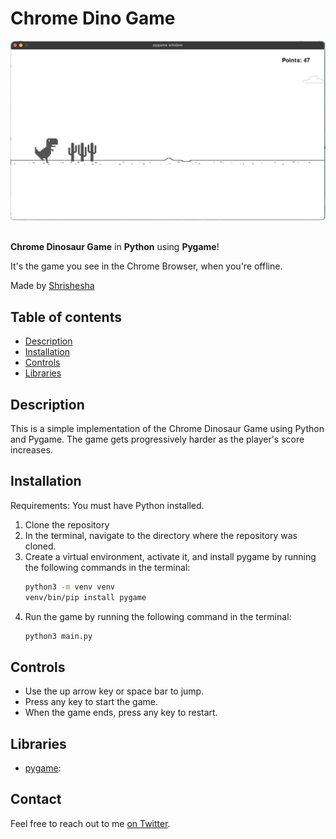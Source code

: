# Chrome Dino Game

![Preview](/image.png)
<br>
<br>

**Chrome Dinosaur Game** in **Python** using **Pygame**!

It's the game you see in the Chrome Browser, when you're offline. 

Made by [Shrishesha](https://twitter.com/shrishesha4)

## Table of contents

- [Description](#description)
- [Installation](#installation)
- [Controls](#controls)
- [Libraries](#libraries)

## Description

This is a simple implementation of the Chrome Dinosaur Game using Python and Pygame.
The game gets progressively harder as the player's score increases.

## Installation
Requirements: You must have Python installed.

1. Clone the repository 
2. In the terminal, navigate to the directory where the repository was cloned.
3. Create a virtual environment, activate it, and install pygame by running the following commands in the terminal:
    ```bash
    python3 -m venv venv 
    venv/bin/pip install pygame
    ```
4. Run the game by running the following command in the terminal:
    ```bash
    python3 main.py
    ```

## Controls
- Use the up arrow key or space bar to jump.
- Press any key to start the game.
- When the game ends, press any key to restart.

## Libraries

- [pygame](https://www.pygame.org/news):


## Contact

Feel free to reach out to me [on Twitter](https://twitter.com/shrishesha4).